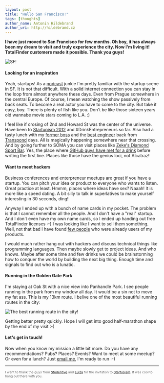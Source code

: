 ```yaml
---
layout: post
title: "Hello San Francisco!"
tags: [thoughts]
author_name: Antonin Hildebrand
author_uri: http://hildebrand.cz
---
```


**I have just moved to San Francisco for few months. Oh boy, it has always been my dream to visit and truly experience the city. Now I'm living it! TotalFinder customers made it possible. Thank you guys!**

<img class="clear blog-image-full-border" src="/images/vvsf.jpg" title="SF!">

#### Looking for an inspiration

Yeah, startups! As a [podcast](http://www.thisweekinstartups.com) junkie I'm pretty familiar with the startup scene in SF. It is not that difficult. With a solid internet connection you can stay in the loop from almost anywhere these days. Even from Prague somewhere in the central Europe. Of course, I mean watching the show passively from back seats. To become a real actor you have to come to the city. But take it easy, boy. There is plenty of fish like you. Don't be like those sixteen years old wannabe movie stars coming to L.A. :)

I feel like if crosing of 2nd and Howard St was the center of the universe. Have been to [Startupism 2012](http://www.startupism.org) and #DrinkEntrepreneurs so far. Also had a tasty lunch with my [former boss](http://yared.com) and the [best engineer](http://binarypie.com) back from [Transpond](http://blog.binaryage.com/the-first-year-of-binaryage) days. All is magically happening somewhere near that crossing. And by going further to SOMA you can visit places like [Zeke's Diamond Sport Bar](http://www.yelp.com/biz/zekes-diamond-bar-san-francisco). Yes, the place where [GitHub guys have met for a drink](http://www.mojombo.com/2008/10/18/how-i-turned-down-300k.html) before writing the first line. Places like those have the genius loci, not Alcatraz!

#### Want to meet hackers

Business conferences and enterpreneur meetups are great if you have a startup. You can pitch your idea or product to everyone who wants to listen. Great practice at least. Hmmm, places where ideas have sex? Naaah! It is more like a speed dating. A bit silly to talk in superlatives to make yourself interesting in 30 seconds, ding! 

Anyway I ended up with a bunch of name cards in my pocket. The problem is that I cannot remember all the people. And I don't have a "real" startup. And I don't even have my own name cards, so I ended up handing out free TotalFinder licenses :-) I was looking like I want to sell them something. Well, not that bad I have found [few people](http://justbeen.in) who were already users of my products.

I would much rather hang out with hackers and discuss technical things like programming languages. Then maybe slowly get to project ideas. And who knows. Maybe after some time and few drinks we could be brainstorming how to conquer the world by building the next big thing. Enough time and signals to find out who is a lunatic.

#### Running in the Golden Gate Park

I'm staying at Oak St with a nice view into Panhandle Park. I see people running in the park from my window all day. It would be a sin not to move my fat ass. This is my 13km route. I belive one of the most beautiful running routes in the city:

<img class="clear blog-image-full-border" src="/images/runsf.png" title="The best running route in the city!">

Getting better pretty quickly. Hope I will get into good half-marathon shape by the end of my visit :-)

#### Let's get in touch!

Now when you know my mission a little bit more. Do you have any recommendations? Pubs? Places? Events? Want to meet at some meetup? Or even for a lunch? Just [email me](mailto:antonin@binaryage.com), I'm ready to run :-)

---

<div style="font-size: 8pt; color: #666">I want to thank the guys from <a href="https://studentive.com">Studentive</a> and <a href="https://twitter.com/lujzabubanova">Lujza</a> for the invitation to <a href="http://www.startupism.org">Startupism</a>. It was cool to hang out there with you.</div>
